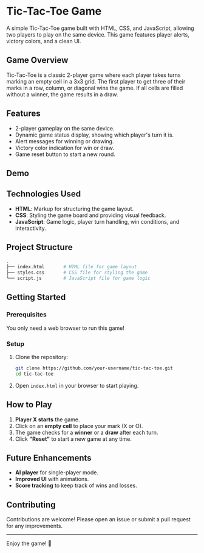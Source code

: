  #  Tic-Tac-Toe Game

A simple Tic-Tac-Toe game built with HTML, CSS, and JavaScript, allowing two players to play on the same device. This game features player alerts, victory colors, and a clean UI.

##  Game Overview

Tic-Tac-Toe is a classic 2-player game where each player takes turns marking an empty cell in a 3x3 grid. The first player to get three of their marks in a row, column, or diagonal wins the game. If all cells are filled without a winner, the game results in a draw.

##  Features

- 2-player gameplay on the same device.
- Dynamic game status display, showing which player's turn it is.
- Alert messages for winning or drawing.
- Victory color indication for win or draw.
- Game reset button to start a new round.

##  Demo

<!-- Replace this link with an actual screenshot or gif of the game -->

##  Technologies Used

- **HTML**: Markup for structuring the game layout.
- **CSS**: Styling the game board and providing visual feedback.
- **JavaScript**: Game logic, player turn handling, win conditions, and interactivity.

##  Project Structure

```bash
.
├── index.html       # HTML file for game layout
├── styles.css       # CSS file for styling the game
└── script.js        # JavaScript file for game logic
```

##  Getting Started

### Prerequisites
You only need a web browser to run this game!

### Setup
1. Clone the repository:
    ```bash
    git clone https://github.com/your-username/tic-tac-toe.git
    cd tic-tac-toe
    ```

2. Open `index.html` in your browser to start playing.

##  How to Play

1. **Player X starts** the game.
2. Click on an **empty cell** to place your mark (X or O).
3. The game checks for a **winner** or a **draw** after each turn.
4. Click **"Reset"** to start a new game at any time.


##  Future Enhancements

- **AI player** for single-player mode.
- **Improved UI** with animations.
- **Score tracking** to keep track of wins and losses.

##  Contributing

Contributions are welcome! Please open an issue or submit a pull request for any improvements.

---

Enjoy the game! 🎉
